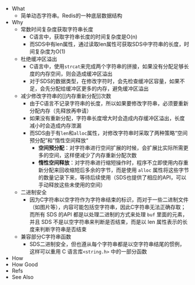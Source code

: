 - What
	- 简单动态字符串。Redis的一种底层数据结构
- Why
	- 常数时间复杂度获取字符串长度
		- C语言中，获取字符串长度的时间复杂度是O(n)
		- 而SDS中有len属性，通过读取len属性可获取SDS中字符串的长度，时间复杂度为O(1)
	- 杜绝缓冲区溢出
		- C语言中，使用`strcat`来完成两个字符串的拼接，如果没有分配足够长度的内存空间，则会造成缓冲区溢出
		- 对于SDS的数据类型，在修改字符时，会先检查缓冲区容量，如果不足，会先分配给缓冲区更多的内存，避免缓冲区溢出
	- 减少修改字符串的[[内存重新分配]]次数
		- 由于C语言不记录字符串的长度，所以如果要修改字符串，必须要重新分配内存（先释放再申请）
		- 如果没有重新分配，字符串长度增大时会造成内存缓冲区溢出，长度减小时会造成内存泄漏
		- 而SDS由于有`len`和`alloc`属性，对修改字符串时采取了两种策略“空间预分配”和”惰性空间释放“
			- **空间预分配**：对字符串进行空间扩展的时候，会扩展比实际所需更多的空间，这样便减少了内存重新分配次数
			- **惰性空间释放**：对字符串进行缩短操作时，程序不立即使用内存重新分配来回收缩短后多余的字节，而是使用 `alloc` 属性将这些字节的数量记录下来，等待后续使用（SDS也提供了相应的API，可以手动释放这些未使用的空间）
	- 二进制安全
		- 因为C字符串以空字符作为字符串结束的标识，而对于一些二进制文件（如图片等），内容可能包括空字符串，因此C字符串无法正确存取；而所有 SDS 的API 都是以处理二进制的方式来处理 `buf` 里面的元素，并且 SDS 不是以空字符串来判断是否结束，而是以 len 属性表示的长度来判断字符串是否结束
	- 兼容部分C字符串函数
		- SDS二进制安全，但也遵从每个字符串都是以空字符串结尾的惯例，这样可以重用 C 语言库`<string.h>` 中的一部分函数
- How
- How Good
- Refs
- See Also